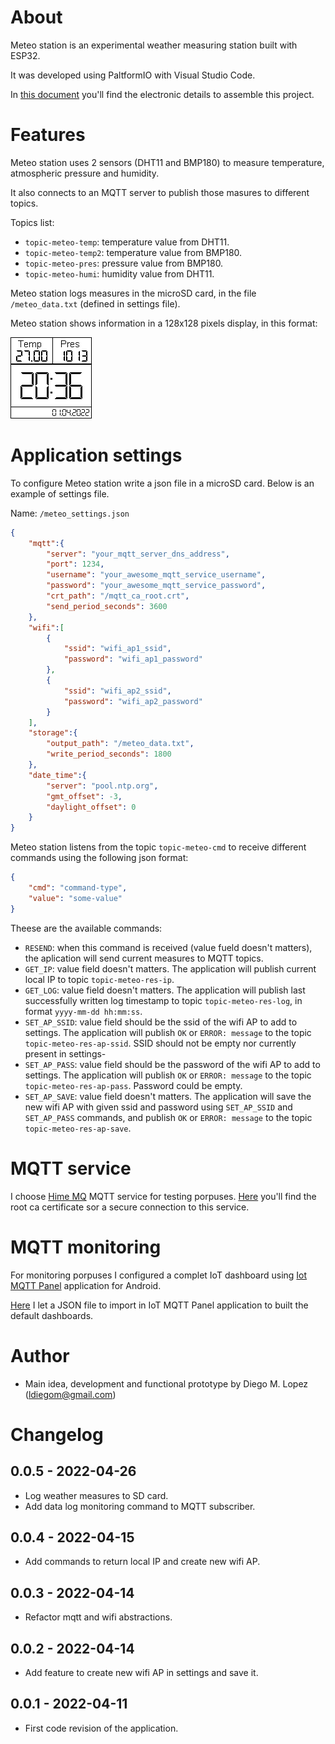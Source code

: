 # About

Meteo station is an experimental weather measuring station built with ESP32.

It was developed using PaltformIO with Visual Studio Code.

In [this document](./doc/README.md) you'll find the electronic details to assemble this project.

# Features

Meteo station uses 2 sensors (DHT11 and BMP180) to measure temperature, atmospheric pressure and humidity.

It also connects to an MQTT server to publish those masures to different topics.

Topics list:
- `topic-meteo-temp`: temperature value from DHT11.
- `topic-meteo-temp2`: temperature value from BMP180.
- `topic-meteo-pres`: pressure value from BMP180.
- `topic-meteo-humi`: humidity value from DHT11.

Meteo station logs measures in the microSD card, in the file `/meteo_data.txt` (defined in settings file).

Meteo station shows information in a 128x128 pixels display, in this format:

![Screen](./doc/Screen_design.png)

# Application settings

To configure Meteo station write a json file in a microSD card. Below is an example of settings file.

Name: `/meteo_settings.json`
```json
{
    "mqtt":{
        "server": "your_mqtt_server_dns_address",
        "port": 1234,
        "username": "your_awesome_mqtt_service_username",
        "password": "your_awesome_mqtt_service_password",
        "crt_path": "/mqtt_ca_root.crt",
        "send_period_seconds": 3600
    },
    "wifi":[
        {
            "ssid": "wifi_ap1_ssid",
            "password": "wifi_ap1_password"
        },
        {
            "ssid": "wifi_ap2_ssid",
            "password": "wifi_ap2_password"
        }
    ],
    "storage":{
        "output_path": "/meteo_data.txt",
        "write_period_seconds": 1800
    },
    "date_time":{
        "server": "pool.ntp.org",
        "gmt_offset": -3,
        "daylight_offset": 0
    }
}
```

Meteo station listens from the topic `topic-meteo-cmd` to receive different commands using the following json format:
```json
{
    "cmd": "command-type",
    "value": "some-value"
}
```

Theese are the available commands:
- `RESEND`: when this command is received (value fueld doesn't matters), the aplication will send current measures to MQTT topics.
- `GET_IP`: value field doesn't matters. The application will publish current local IP to topic `topic-meteo-res-ip`.
- `GET_LOG`: value field doesn't matters. The application will publish last successfully written log timestamp to topic `topic-meteo-res-log`, in format `yyyy-mm-dd hh:mm:ss`.
- `SET_AP_SSID`: value field should be the ssid of the wifi AP to add to settings. The application will publish `OK` or `ERROR: message` to the topic `topic-meteo-res-ap-ssid`. SSID should not be empty nor currently present in settings-
- `SET_AP_PASS`: value field should be the password of the wifi AP to add to settings. The application will publish `OK` or `ERROR: message` to the topic `topic-meteo-res-ap-pass`. Password could be empty.
- `SET_AP_SAVE`: value field doesn't matters. The application will save the new wifi AP with given ssid and password using `SET_AP_SSID` and `SET_AP_PASS` commands, and publish `OK` or `ERROR: message` to the topic `topic-meteo-res-ap-save`.

# MQTT service

I choose [Hime MQ](https://www.hivemq.com/) MQTT service for testing porpuses. [Here](./doc/mqtt_ca_root.crt) you'll find the root ca certificate sor a secure connection to this service.

# MQTT monitoring

For monitoring porpuses I configured a complet IoT dashboard using [Iot MQTT Panel](https://play.google.com/store/apps/details?id=snr.lab.iotmqttpanel.prod) application for Android.

[Here](./doc/IoTMQTTPanel.json) I let a JSON file to import in IoT MQTT Panel application to built the default dashboards.

# Author

- Main idea, development and functional prototype by Diego M. Lopez (ldiegom@gmail.com)

# Changelog

## 0.0.5 - 2022-04-26

- Log weather measures to SD card.
- Add data log monitoring command to MQTT subscriber.

## 0.0.4 - 2022-04-15

- Add commands to return local IP and create new wifi AP.

## 0.0.3 - 2022-04-14

- Refactor mqtt and wifi abstractions.

## 0.0.2 - 2022-04-14

- Add feature to create new wifi AP in settings and save it.

## 0.0.1 - 2022-04-11

- First code revision of the application.
